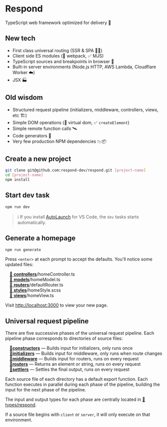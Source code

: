 # Respond

TypeScript web framework optimized for delivery 🚚

## New tech

- First class universal routing (SSR & SPA 🧖‍♀️)
- Client side ES modules (🚫 webpack, ✅ MJS)
- TypeScript sources and breakpoints in browser 🧘
- Built-in server environments (Node.js HTTP, AWS Lambda, Cloudflare Worker ☁️)
- JSX 🏭

## Old wisdom

- Structured request pipeline (initializers, middleware, controllers, views, etc 🏗️)
- Simple DOM operations (🚫 virtual dom, ✅ `createElement`)
- Simple remote function calls 🛰️
- Code generators 📝
- Very few production NPM dependencies 📉📦

## Create a new project

```bash
git clone git@github.com:respond-dev/respond.git [project-name]
cd [project-name]
npm install
```

## Start dev task

```bash
npm run dev
```

> ℹ️ If you install [AutoLaunch](https://marketplace.visualstudio.com/items?itemName=philfontaine.autolaunch) for VS Code, the `dev` tasks starts automatically.

## Generate a homepage

```bash
npm run generate
```

Press `<enter>` at each prompt to accept the defaults. You'll notice some updated files:

&emsp;[📁 **controllers**](src/controllers)/homeController.ts<br/>
&emsp;[📁 **models**](src/models)/homeModel.ts<br/>
&emsp;[📁 **routers**](src/routers)/defaultRouter.ts<br/>
&emsp;[📁 **styles**](src/styles)/homeStyle.scss<br/>
&emsp;[📁 **views**](src/views)/homeView.ts

Visit <http://localhost:3000> to view your new page.

## Universal request pipeline

There are five successive phases of the universal request pipeline. Each pipeline phase corresponds to directories of source files:

&emsp;[📁**constructors**](src/constructors) — Builds input for initializers, only runs once<br/>
&emsp;[📁**initializers**](src/initializers) — Builds input for middleware, only runs when route changes<br/>
&emsp;[📁**middleware**](src/middleware) — Builds input for routers, runs on every request<br/>
&emsp;[📁**routers**](src/routers) — Returns an element or string, runs on every request<br/>
&emsp;[📁**settlers**](src/settlers) — Settles the final output, runs on every request

Each source file of each directory has a default export function. Each function executes in parallel during each phase of the pipeline, building the input for the next phase of the pipeline.

The input and output types for each phase are centrally located in [📁 types/respond](src/types/respond).

If a source file begins with `client` or `server`, it will only execute on that environment.
